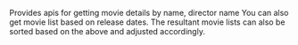 

Provides apis for getting movie details by name, director name
You can also get movie list based on release dates.
The resultant movie lists can also be sorted based on the above and adjusted accordingly.
